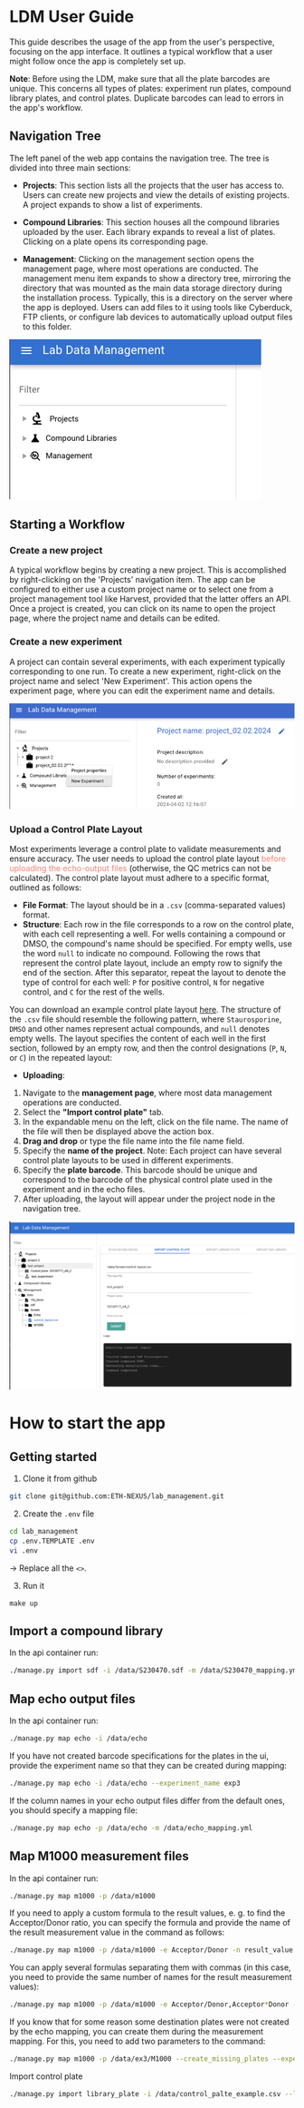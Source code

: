 # LDM User Guide

This guide describes the usage of the app from the user's perspective, focusing on the app interface. It outlines a typical workflow that a user might follow once the app is completely set up.

**Note**: Before using the LDM, make sure that all the plate barcodes are unique. This concerns all types of plates: experiment run plates, compound library plates, and control plates. Duplicate barcodes can lead to errors in the app's workflow.

## Navigation Tree

The left panel of the web app contains the navigation tree. The tree is divided into three main sections:

- **Projects**: This section lists all the projects that the user has access to. Users can create new projects and view the details of existing projects. A project expands to show a list of experiments.

- **Compound Libraries**: This section houses all the compound libraries uploaded by the user. Each library expands to reveal a list of plates. Clicking on a plate opens its corresponding page.

- **Management**: Clicking on the management section opens the management page, where most operations are conducted. The management menu item expands to show a directory tree, mirroring the directory that was mounted as the main data storage directory during the installation process. Typically, this is a directory on the server where the app is deployed. Users can add files to it using tools like Cyberduck, FTP clients, or configure lab devices to automatically upload output files to this folder.

![navigation tree view](./readme_images/nav_tree.png)

## Starting a Workflow

### Create a new project

 A typical workflow begins by creating a new project. This is accomplished by right-clicking on the 'Projects' navigation item. The app can be configured to either use a custom project name or to select one from a project management tool like Harvest, provided that the latter offers an API. Once a project is created, you can click on its name to open the project page, where the project name and details can be edited.

### Create a new experiment
 A project can contain several experiments, with each experiment typically corresponding to one run. To create a new experiment, right-click on the project name and select 'New Experiment'. This action opens the experiment page, where you can edit the experiment name and details.

![new experiment](./readme_images/new_exp.png)

### Upload a Control Plate Layout

Most experiments leverage a control plate to validate measurements and ensure accuracy. 
The user needs to upload the control plate layout <span style="color: salmon;">before uploading the echo-output files</span> (otherwise, the QC metrics can not be calculated).
The control plate layout must adhere to a specific format, outlined as follows:

- **File Format**: The layout should be in a `.csv` (comma-separated values) format.
- **Structure**: Each row in the file corresponds to a row on the control plate, with each cell representing a well. For wells containing a compound or DMSO, the compound's name should be specified. For empty wells, use the word `null` to indicate no compound. Following the rows that represent the control plate layout, include an empty row to signify the end of the section. After this separator, repeat the layout to denote the type of control for each well: `P` for positive control, `N` for negative control, and `C` for the rest of the wells.

You can download an example control plate layout [here](./example_files/control_plate_example.csv).
The structure of the `.csv` file should resemble the following pattern, where `Staurosporine`, `DMSO` and other names represent actual compounds, and `null` denotes empty wells. The layout specifies the content of each well in the first section, followed by an empty row, and then the control designations (`P`, `N`, or `C`) in the repeated layout:

- **Uploading**: 

1. Navigate to the **management page**, where most data management operations are conducted.
2. Select the **"Import control plate"** tab.
3. In the expandable menu on the left, click on the file name. The name of the file will then be displayed above the action box.
4. **Drag and drop** or type the file name into the file name field.
5. Specify the **name of the project**. Note: Each project can have several control plate layouts to be used in different experiments.
6. Specify the **plate barcode**. This barcode should be unique and correspond to the barcode of the physical control plate used in the experiment and in the echo files. 
7. After uploading, the layout will appear under the project node in the navigation tree.

![control plate](./readme_images/control_plate.png)





# How to start the app 
## Getting started

1. Clone it from github

```bash
git clone git@github.com:ETH-NEXUS/lab_management.git
```

2. Create the `.env` file

```bash
cd lab_management
cp .env.TEMPLATE .env
vi .env
```

&rarr; Replace all the `<>`.

3. Run it

```
make up
```

## Import a compound library

In the api container run:

```bash
./manage.py import sdf -i /data/S230470.sdf -m /data/S230470_mapping.yml -r 16 -c 24
```

## Map echo output files

In the api container run:

```bash
./manage.py map echo -i /data/echo 
```

If you have not created barcode specifications for the plates in the ui, provide the experiment name so that they can be created during mapping:

```bash
./manage.py map echo -i /data/echo --experiment_name exp3
```

If the column names in your echo output files differ from the default ones, you should specify a mapping file:

```bash
./manage.py map echo -p /data/echo -m /data/echo_mapping.yml
```

## Map M1000 measurement files

In the api container run:

```bash
./manage.py map m1000 -p /data/m1000
```

If you need to apply a custom formula to the result values, e. g. to find the Acceptor/Donor ratio, you can specify the formula and provide the name of the result measurement value in the command as follows:
```bash
./manage.py map m1000 -p /data/m1000 -e Acceptor/Donor -n result_value
```

You can apply several formulas separating them with commas (in this case, you need to provide the same number of names for the result measurement values):
```bash
./manage.py map m1000 -p /data/m1000 -e Acceptor/Donor,Acceptor*Donor -n ratio,product
```

If you know that for some reason some destination plates were not created by the echo mapping, you can create them during the measurement mapping. 
For this, you need to add two parameters to the command: 

```bash
./manage.py map m1000 -p /data/ex3/M1000 --create_missing_plates --experiment_name exp3

```
Import control plate

```bash
./manage.py import library_plate -i /data/control_palte_example.csv --library_name controls_library --plate_barcode control12345

```
